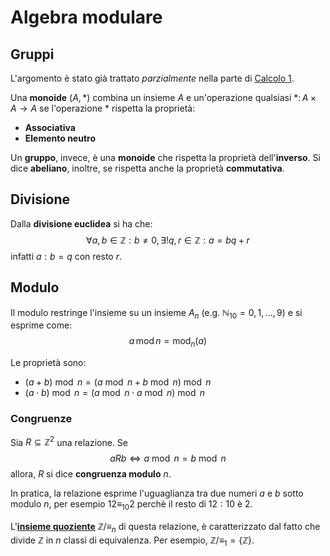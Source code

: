 # Algebra modulare

## Gruppi

L'argomento è stato già trattato _parzialmente_ nella parte di [Calcolo 1](../../ct0432/02/01/README.md).

Una **monoide** $(A, \ast)$ combina un insieme $A$ e un'operazione qualsiasi $\ast\colon A \times A \to A$ se l'operazione $\ast$ rispetta la proprietà:
- **Associativa**
- **Elemento neutro**

Un **gruppo**, invece, è una **monoide** che rispetta la proprietà dell'**inverso**.
Si dice **abeliano**, inoltre, se rispetta anche la proprietà **commutativa**.

## Divisione

Dalla **divisione euclidea** si ha che:
$$\forall a, b \in \mathbb{Z} : b \neq 0, \exists! q, r \in \mathbb{Z} : a = bq + r$$
infatti $a:b = q$ con resto $r$.

## Modulo

Il modulo restringe l'insieme su un insieme $A_n$ (e.g. $\mathbb{N}_{10} = 0, 1, ..., 9$) e si esprime come:
$$a\, \mathrm{mod}\, n = \mathrm{mod}_n(a)$$

Le proprietà sono:
- $(a + b) \bmod n = (a \bmod n + b \bmod n) \bmod n$
- $(a \cdot b) \bmod n = (a \bmod n \cdot a \bmod n) \bmod n$

### Congruenze

Sia $R \subseteq \mathbb{Z}^2$ una relazione. Se
$$aRb \Leftrightarrow a \bmod n = b \bmod n$$
allora, $R$ si dice **congruenza modulo** $n$.

In pratica, la relazione esprime l'uguaglianza tra due numeri $a$ e $b$ sotto modulo $n$, per esempio  $12 \equiv_{10} 2$ perchè il resto di $12:10$ è $2$.

L'[**insieme quoziente**](../03/02/README.md#classi-di-equivalenza) $\mathbb{Z}/\equiv_n$ di questa relazione, è caratterizzato dal fatto che divide $\mathbb{Z}$ in $n$ classi di equivalenza.
Per esempio, $\mathbb{Z}/\equiv_1 = \{\mathbb{Z}\}$.
